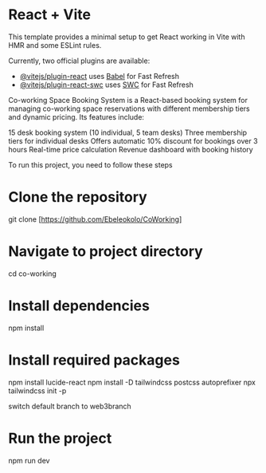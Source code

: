 # React + Vite

This template provides a minimal setup to get React working in Vite with HMR and some ESLint rules.

Currently, two official plugins are available:

- [@vitejs/plugin-react](https://github.com/vitejs/vite-plugin-react/blob/main/packages/plugin-react/README.md) uses [Babel](https://babeljs.io/) for Fast Refresh
- [@vitejs/plugin-react-swc](https://github.com/vitejs/vite-plugin-react-swc) uses [SWC](https://swc.rs/) for Fast Refresh

Co-working Space Booking System is a React-based booking system for managing co-working space reservations with different membership tiers and dynamic pricing.
Its features include:

15 desk booking system (10 individual, 5 team desks)
Three membership tiers for individual desks
Offers automatic 10% discount for bookings over 3 hours
Real-time price calculation
Revenue dashboard with booking history

To run this project, you need to follow these steps

# Clone the repository
git clone [https://github.com/Ebeleokolo/CoWorking]

# Navigate to project directory
cd co-working

# Install dependencies
npm install

# Install required packages
npm install lucide-react
npm install -D tailwindcss postcss autoprefixer
npx tailwindcss init -p

switch default branch to web3branch
# Run the project 
npm run dev